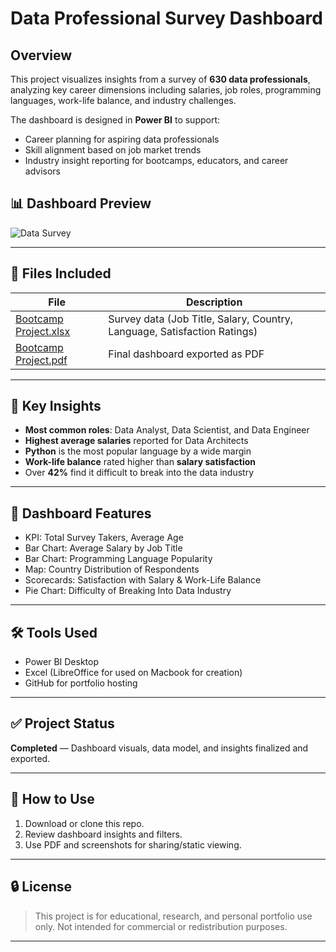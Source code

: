 # Data Professional Survey Dashboard

## Overview
This project visualizes insights from a survey of **630 data professionals**, analyzing key career dimensions including salaries, job roles, programming languages, work-life balance, and industry challenges.

The dashboard is designed in **Power BI** to support:
- Career planning for aspiring data professionals
- Skill alignment based on job market trends
- Industry insight reporting for bootcamps, educators, and career advisors


## 📊 Dashboard Preview
![Data Survey ](https://github.com/user-attachments/assets/57fc1be0-34a8-4afc-8620-85840c07d061)

---

## 📂 Files Included

| File | Description |
|------|-------------|
| [Bootcamp Project.xlsx](https://github.com/user-attachments/files/19964292/Bootcamp.Project.xlsx) | Survey data (Job Title, Salary, Country, Language, Satisfaction Ratings) |
| [Bootcamp Project.pdf](https://github.com/user-attachments/files/19964452/Bootcamp.Project.pdf) | Final dashboard exported as PDF |
---

## 🧠 Key Insights

- **Most common roles**: Data Analyst, Data Scientist, and Data Engineer
- **Highest average salaries** reported for Data Architects
- **Python** is the most popular language by a wide margin
- **Work-life balance** rated higher than **salary satisfaction**
- Over **42%** find it difficult to break into the data industry

---

## 🎯 Dashboard Features

- KPI: Total Survey Takers, Average Age
- Bar Chart: Average Salary by Job Title
- Bar Chart: Programming Language Popularity
- Map: Country Distribution of Respondents
- Scorecards: Satisfaction with Salary & Work-Life Balance
- Pie Chart: Difficulty of Breaking Into Data Industry

---

## 🛠 Tools Used

- Power BI Desktop
- Excel (LibreOffice for used on Macbook for creation)
- GitHub for portfolio hosting

---

## ✅ Project Status
**Completed** — Dashboard visuals, data model, and insights finalized and exported.

---

## 📎 How to Use

1. Download or clone this repo.
2. Review dashboard insights and filters.
3. Use PDF and screenshots for sharing/static viewing.

---

## 🔒 License

> This project is for educational, research, and personal portfolio use only.
> Not intended for commercial or redistribution purposes.

---


